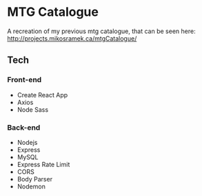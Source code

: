 # MTG Catalogue

A recreation of my previous mtg catalogue, that can be seen here: http://projects.mikosramek.ca/mtgCatalogue/

## Tech
### Front-end
- Create React App
- Axios
- Node Sass

### Back-end
- Nodejs
- Express
- MySQL
- Express Rate Limit
- CORS
- Body Parser
- Nodemon